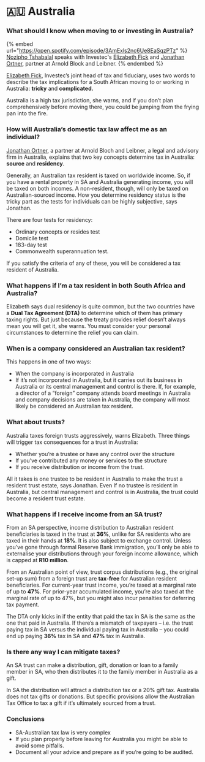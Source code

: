 # 🇦🇺 Australia

### What should I know when moving to or investing in Australia?&#x20;

{% embed url="https://open.spotify.com/episode/3AmExls2nc6Ue8EaSqzPTz" %}
[Nozipho Tshabalal](https://www.linkedin.com/in/noziphotshabalala/?originalSubdomain=za) speaks with Investec's [Elizabeth Fick](https://www.linkedin.com/in/elizabeth-fick-727a25a1/?originalSubdomain=za) and [Jonathan Ortner](https://www.linkedin.com/in/jonathan-ortner-99b52334/), partner at Arnold Block and Leibner.
{% endembed %}

[Elizabeth Fick](https://www.linkedin.com/in/elizabeth-fick-727a25a1/?originalSubdomain=za), Investec’s joint head of tax and fiduciary, uses two words to describe the tax implications for a South African moving to or working in Australia: **tricky** and **complicated.**&#x20;

Australia is a high tax jurisdiction, she warns, and if you don’t plan comprehensively before moving there, you could be jumping from the frying pan into the fire.

### How will Australia’s domestic tax law affect me as an individual?&#x20;

[Jonathan Ortner](https://www.linkedin.com/in/jonathan-ortner-99b52334/), a partner at Arnold Bloch and Leibner, a legal and advisory firm in Australia, explains that two key concepts determine tax in Australia: **source** and **residency**.&#x20;

Generally, an Australian tax resident is taxed on worldwide income. So, if you have a rental property in SA and Australia generating income, you will be taxed on both incomes. A non-resident, though, will only be taxed on Australian-sourced income. How you determine residency status is the tricky part as the tests for individuals can be highly subjective, says Jonathan.&#x20;

There are four tests for residency:&#x20;

* Ordinary concepts or resides test&#x20;
* Domicile test&#x20;
* 183-day test&#x20;
* Commonwealth superannuation test.

If you satisfy the criteria of any of these, you will be considered a tax resident of Australia.

### What happens if I’m a tax resident in both South Africa and Australia?

Elizabeth says dual residency is quite common, but the two countries have a **Dual Tax Agreement (DTA)** to determine which of them has primary taxing rights. But just because the treaty provides relief doesn’t always mean you will get it, she warns. You must consider your personal circumstances to determine the relief you can claim.

### When is a company considered an Australian tax resident?&#x20;

This happens in one of two ways:&#x20;

* When the company is incorporated in Australia&#x20;
* If it’s not incorporated in Australia, but it carries out its business in Australia or its central management and control is there. If, for example, a director of a “foreign” company attends board meetings in Australia and company decisions are taken in Australia, the company will most likely be considered an Australian tax resident.

### What about trusts?&#x20;

Australia taxes foreign trusts aggressively, warns Elizabeth. Three things will trigger tax consequences for a trust in Australia:&#x20;

* Whether you’re a trustee or have any control over the structure&#x20;
* If you’ve contributed any money or services to the structure&#x20;
* If you receive distribution or income from the trust.

All it takes is one trustee to be resident in Australia to make the trust a resident trust estate, says Jonathan. Even If no trustee is resident in Australia, but central management and control is in Australia, the trust could become a resident trust estate.

### What happens if I receive income from an SA trust?&#x20;

From an SA perspective, income distribution to Australian resident beneficiaries is taxed in the trust at **36%**, unlike for SA residents who are taxed in their hands at **18%**. It is also subject to exchange control. Unless you’ve gone through formal Reserve Bank immigration, you’ll only be able to externalise your distributions through your foreign income allowance, which is capped at **R10 million**.&#x20;

From an Australian point of view, trust corpus distributions (e.g., the original set-up sum) from a foreign trust are **tax-free** for Australian resident beneficiaries. For current-year trust income, you’re taxed at a marginal rate of up to **47%**. For prior-year accumulated income, you’re also taxed at the marginal rate of up to 47%, but you might also incur penalties for deferring tax payment.&#x20;

The DTA only kicks in if the entity that paid the tax in SA is the same as the one that paid in Australia. If there’s a mismatch of taxpayers – i.e. the trust paying tax in SA versus the individual paying tax in Australia – you could end up paying **36%** tax in SA and **47%** tax in Australia.

### Is there any way I can mitigate taxes?

An SA trust can make a distribution, gift, donation or loan to a family member in SA, who then distributes it to the family member in Australia as a gift.&#x20;

In SA the distribution will attract a distribution tax or a 20% gift tax. Australia does not tax gifts or donations. But specific provisions allow the Australian Tax Office to tax a gift if it’s ultimately sourced from a trust.

### Conclusions&#x20;

* SA-Australian tax law is very complex&#x20;
* If you plan properly before leaving for Australia you might be able to avoid some pitfalls.
* Document all your advice and prepare as if you’re going to be audited.
